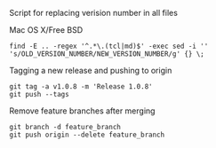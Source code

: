
Script for replacing verision number in all files

Mac OS X/Free BSD

    find -E .. -regex '^.*\.(tcl|md)$' -exec sed -i '' 's/OLD_VERSION_NUMBER/NEW_VERSION_NUMBER/g' {} \;

Tagging a new release and pushing to origin

    git tag -a v1.0.8 -m 'Release 1.0.8' 
    git push --tags

Remove feature branches after merging

    git branch -d feature_branch
    git push origin --delete feature_branch 
